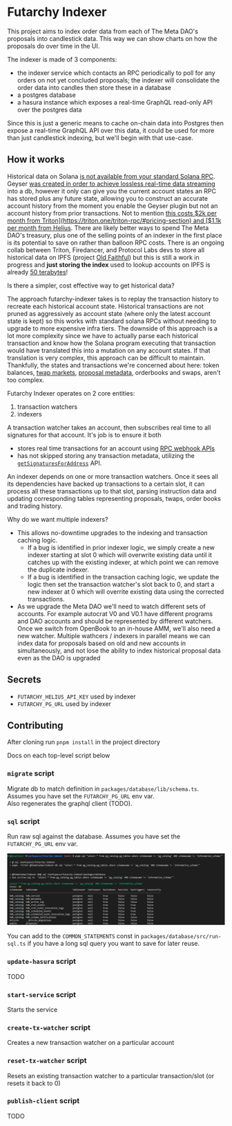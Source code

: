 # Futarchy Indexer

This project aims to index order data from each of The Meta DAO's proposals into candlestick data. 
This way we can show charts on how the proposals do over time in the UI.

The indexer is made of 3 components:
- the indexer service which contacts an RPC periodically to poll for any orders on not yet concluded proposals; the indexer will consolidate the order data into candles then store these in a database
- a postgres database
- a hasura instance which exposes a real-time GraphQL read-only API over the postgres data

Since this is just a generic means to cache on-chain data into Postgres then expose a real-time GraphQL API over this data, it could be used for more than just candlestick indexing, but we'll begin with that use-case.

## How it works

Historical data on Solana [is not available from your standard Solana RPC](https://dexterlab.com/improving-solana-historical-data-accessibility/#current-state-of-solana-archival-data). Geyser [was created in order to achieve lossless real-time data streaming](https://github.com/solana-labs/solana/issues/18197) into a db, however it only can give you the current account states an RPC has stored plus any future state, allowing you to construct an accurate account history from the moment you enable the Geyser plugin but not an account history from prior transactions. Not to mention [this costs $2k per month from Triton](https://triton.one/triton-rpc/#pricing-section) and [$1.1k per month from Helius](https://docs.helius.dev/high-performance-infra/dedicated-infrastructure/dedicated-geyser-nodes). There are likely better ways to spend The Meta DAO's treasury, plus one of the selling points of an indexer in the first place is its potential to save on rather than balloon RPC costs. There is an ongoing collab between Triton, Firedancer, and Protocol Labs devs to store all historical data on IPFS (project [Old Faithful](https://github.com/rpcpool/yellowstone-faithful)) but this is still a work in progress and __just storing the index__ used to lookup accounts on IPFS is already [50 terabytes](https://youtu.be/oVhif85sv_I?si=aFFG41yu9XpvYqlQ&t=2138)! 

Is there a simpler, cost effective way to get historical data?

The approach futarchy-indexer takes is to replay the transaction history to recreate each historical account state.
Historical transactions are not pruned as aggressively as account state (where only the latest account state is kept) so this works with standard solana RPCs without needing to upgrade to more expensive infra tiers. The downside of this approach is a lot more complexity since we have to actually parse each historical transaction and know how the Solana program executing that transaction would have translated this into a mutation on any account states. If that translation is very complex, this approach can be difficult to maintain. Thankfully, the states and transactions we're concerned about here: token balances, [twap markets](https://github.com/metaDAOproject/openbook-twap/blob/82690c33a091b82e908843a14ad1a571dfba12b1/programs/openbook-twap/src/lib.rs#L29-L53), [proposal metadata](https://github.com/metaDAOproject/futarchy/blob/593ae6ad449f9110b10087eb0ceebc86020ee3be/programs/autocrat_v0/src/lib.rs#L42-L85), orderbooks and swaps, aren't too complex.

Futarchy Indexer operates on 2 core entities: 
1. transaction watchers
1. indexers

A transaction watcher takes an account, then subscribes real time to all signatures for that account. It's job is to ensure it both 
- stores real time transactions for an account using [RPC webhook APIs](https://docs.helius.dev/webhooks-and-websockets/websockets#subscription-endpoints) 
- has not skipped storing any transaction metadata, utilizing the [`getSignaturesForAddress`](https://solana.com/docs/rpc/http/getsignaturesforaddress) API.

An indexer depends on one or more transaction watchers. Once it sees all its dependencies have backed up transactions to a certain slot, it can process all these transactions up to that slot, parsing instruction data and updating corresponding tables representing proposals, twaps, order books and trading history.

Why do we want multiple indexers?
- This allows no-downtime upgrades to the indexing and transaction caching logic. 
  - If a bug is identified in prior indexer logic, we simply create a new indexer starting at slot 0 which will overwrite existing data until it catches up with the existing indexer, at which point we can remove the duplicate indexer.
  - If a bug is identified in the transaction caching logic, we update the logic then set the transaction watcher's slot back to 0, and start a new indexer at 0 which will overrite existing data using the corrected transactions.
- As we upgrade the Meta DAO we'll need to watch different sets of accounts. For example autocrat V0 and V0.1 have different programs and DAO accounts and should be represented by different watchers. Once we switch from OpenBook to an in-house AMM, we'll also need a new watcher. Multiple wathcers / indexers in parallel means we can index data for proposals based on old and new accounts in simultaneously, and not lose the ability to index historical proposal data even as the DAO is upgraded

## Secrets
- `FUTARCHY_HELIUS_API_KEY` used by indexer
- `FUTARCHY_PG_URL` used by indexer

## Contributing

After cloning run `pnpm install` in the project directory

Docs on each top-level script below

### `migrate` script

Migrate db to match definition in `packages/database/lib/schema.ts`. Assumes you have set the `FUTARCHY_PG_URL` env var.  
Also regenerates the graphql client (TODO).

### `sql` script

Run raw sql against the database. Assumes you have set the `FUTARCHY_PG_URL` env var.

![](./docs/assets/pnpm-sql.png)

You can add to the `COMMON_STATEMENTS` const in `packages/database/src/run-sql.ts` if you have a long sql query you want to save for later reuse.

### `update-hasura` script

TODO

### `start-service` script

Starts the service

### `create-tx-watcher` script
Creates a new transaction watcher on a particular account

### `reset-tx-watcher` script
Resets an existing transaction watcher to a particular transaction/slot (or resets it back to 0)

### `publish-client` script

TODO
